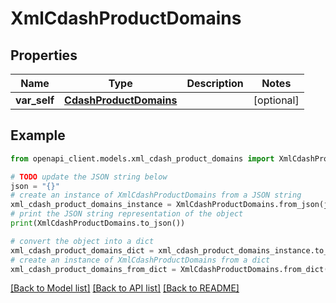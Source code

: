 # XmlCdashProductDomains


## Properties

Name | Type | Description | Notes
------------ | ------------- | ------------- | -------------
**var_self** | [**CdashProductDomains**](CdashProductDomains.md) |  | [optional] 

## Example

```python
from openapi_client.models.xml_cdash_product_domains import XmlCdashProductDomains

# TODO update the JSON string below
json = "{}"
# create an instance of XmlCdashProductDomains from a JSON string
xml_cdash_product_domains_instance = XmlCdashProductDomains.from_json(json)
# print the JSON string representation of the object
print(XmlCdashProductDomains.to_json())

# convert the object into a dict
xml_cdash_product_domains_dict = xml_cdash_product_domains_instance.to_dict()
# create an instance of XmlCdashProductDomains from a dict
xml_cdash_product_domains_from_dict = XmlCdashProductDomains.from_dict(xml_cdash_product_domains_dict)
```
[[Back to Model list]](../README.md#documentation-for-models) [[Back to API list]](../README.md#documentation-for-api-endpoints) [[Back to README]](../README.md)


